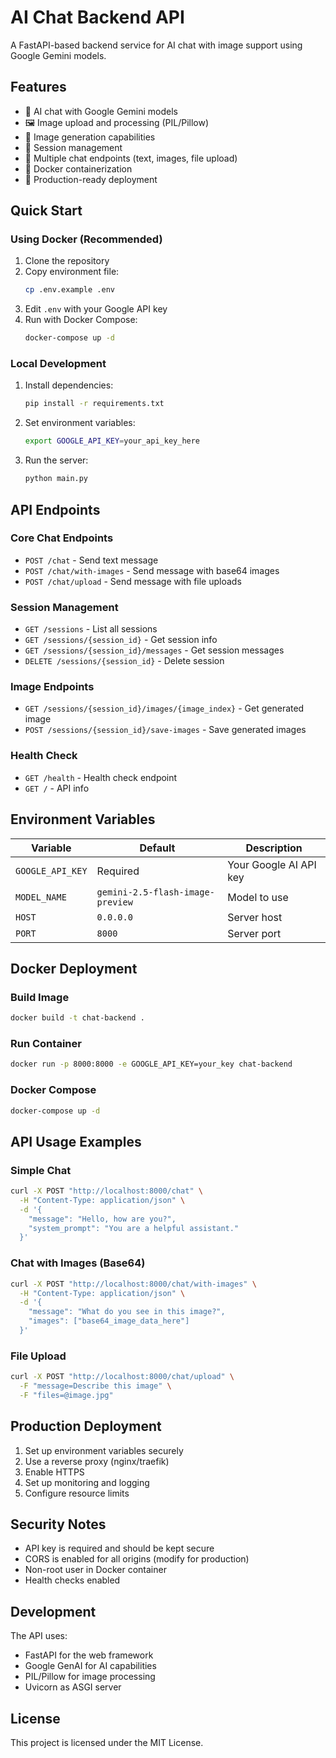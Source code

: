 # AI Chat Backend API

A FastAPI-based backend service for AI chat with image support using Google Gemini models.

## Features

- 🤖 AI chat with Google Gemini models
- 🖼️ Image upload and processing (PIL/Pillow)
- 🎨 Image generation capabilities
- 📝 Session management
- 🔄 Multiple chat endpoints (text, images, file upload)
- 🐳 Docker containerization
- 🚀 Production-ready deployment

## Quick Start

### Using Docker (Recommended)

1. Clone the repository
2. Copy environment file:
   ```bash
   cp .env.example .env
   ```
3. Edit `.env` with your Google API key
4. Run with Docker Compose:
   ```bash
   docker-compose up -d
   ```

### Local Development

1. Install dependencies:
   ```bash
   pip install -r requirements.txt
   ```
2. Set environment variables:
   ```bash
   export GOOGLE_API_KEY=your_api_key_here
   ```
3. Run the server:
   ```bash
   python main.py
   ```

## API Endpoints

### Core Chat Endpoints

- `POST /chat` - Send text message
- `POST /chat/with-images` - Send message with base64 images
- `POST /chat/upload` - Send message with file uploads

### Session Management

- `GET /sessions` - List all sessions
- `GET /sessions/{session_id}` - Get session info
- `GET /sessions/{session_id}/messages` - Get session messages
- `DELETE /sessions/{session_id}` - Delete session

### Image Endpoints

- `GET /sessions/{session_id}/images/{image_index}` - Get generated image
- `POST /sessions/{session_id}/save-images` - Save generated images

### Health Check

- `GET /health` - Health check endpoint
- `GET /` - API info

## Environment Variables

| Variable | Default | Description |
|----------|---------|-------------|
| `GOOGLE_API_KEY` | Required | Your Google AI API key |
| `MODEL_NAME` | `gemini-2.5-flash-image-preview` | Model to use |
| `HOST` | `0.0.0.0` | Server host |
| `PORT` | `8000` | Server port |

## Docker Deployment

### Build Image
```bash
docker build -t chat-backend .
```

### Run Container
```bash
docker run -p 8000:8000 -e GOOGLE_API_KEY=your_key chat-backend
```

### Docker Compose
```bash
docker-compose up -d
```

## API Usage Examples

### Simple Chat
```bash
curl -X POST "http://localhost:8000/chat" \
  -H "Content-Type: application/json" \
  -d '{
    "message": "Hello, how are you?",
    "system_prompt": "You are a helpful assistant."
  }'
```

### Chat with Images (Base64)
```bash
curl -X POST "http://localhost:8000/chat/with-images" \
  -H "Content-Type: application/json" \
  -d '{
    "message": "What do you see in this image?",
    "images": ["base64_image_data_here"]
  }'
```

### File Upload
```bash
curl -X POST "http://localhost:8000/chat/upload" \
  -F "message=Describe this image" \
  -F "files=@image.jpg"
```

## Production Deployment

1. Set up environment variables securely
2. Use a reverse proxy (nginx/traefik)
3. Enable HTTPS
4. Set up monitoring and logging
5. Configure resource limits

## Security Notes

- API key is required and should be kept secure
- CORS is enabled for all origins (modify for production)
- Non-root user in Docker container
- Health checks enabled

## Development

The API uses:
- FastAPI for the web framework
- Google GenAI for AI capabilities
- PIL/Pillow for image processing
- Uvicorn as ASGI server

## License

This project is licensed under the MIT License.